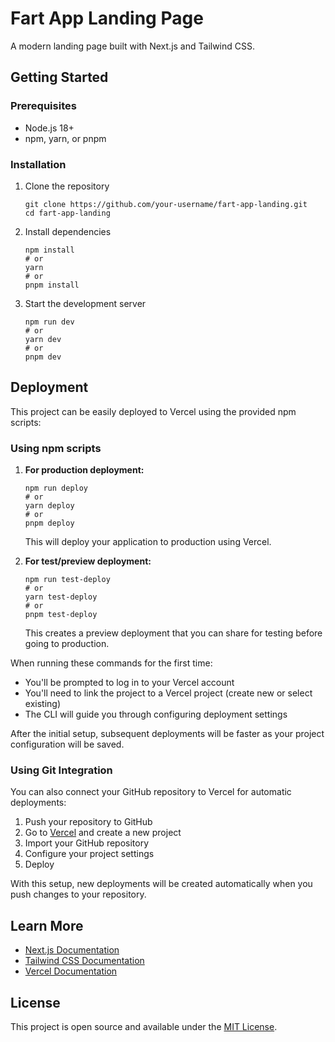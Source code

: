 # Fart App Landing Page

A modern landing page built with Next.js and Tailwind CSS.

## Getting Started

### Prerequisites

-   Node.js 18+
-   npm, yarn, or pnpm

### Installation

1. Clone the repository

    ```
    git clone https://github.com/your-username/fart-app-landing.git
    cd fart-app-landing
    ```

2. Install dependencies

    ```
    npm install
    # or
    yarn
    # or
    pnpm install
    ```

3. Start the development server
    ```
    npm run dev
    # or
    yarn dev
    # or
    pnpm dev
    ```

## Deployment

This project can be easily deployed to Vercel using the provided npm scripts:

### Using npm scripts

1. **For production deployment:**

    ```
    npm run deploy
    # or
    yarn deploy
    # or
    pnpm deploy
    ```

    This will deploy your application to production using Vercel.

2. **For test/preview deployment:**
    ```
    npm run test-deploy
    # or
    yarn test-deploy
    # or
    pnpm test-deploy
    ```
    This creates a preview deployment that you can share for testing before going to production.

When running these commands for the first time:

-   You'll be prompted to log in to your Vercel account
-   You'll need to link the project to a Vercel project (create new or select existing)
-   The CLI will guide you through configuring deployment settings

After the initial setup, subsequent deployments will be faster as your project configuration will be saved.

### Using Git Integration

You can also connect your GitHub repository to Vercel for automatic deployments:

1. Push your repository to GitHub
2. Go to [Vercel](https://vercel.com) and create a new project
3. Import your GitHub repository
4. Configure your project settings
5. Deploy

With this setup, new deployments will be created automatically when you push changes to your repository.

## Learn More

-   [Next.js Documentation](https://nextjs.org/docs)
-   [Tailwind CSS Documentation](https://tailwindcss.com/docs)
-   [Vercel Documentation](https://vercel.com/docs)

## License

This project is open source and available under the [MIT License](LICENSE).

